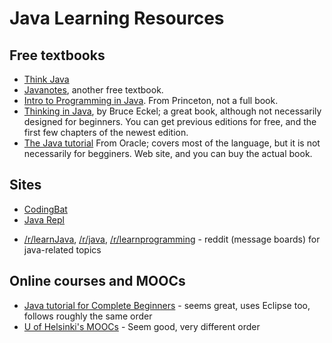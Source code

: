 Java Learning Resources
====

## Free textbooks
* [Think Java](http://greenteapress.com/thinkapjava/)
* [Javanotes](http://math.hws.edu/javanotes/), another free textbook.
* [Intro to Programming in Java](http://introcs.cs.princeton.edu/java/home/). From Princeton, not a full book.
* [Thinking in Java](http://www.mindviewinc.com/Books/TIJ4/), by Bruce Eckel; a great book, although not necessarily designed for beginners. You can get previous editions for free, and the first few chapters of the newest edition. 
* [The Java tutorial](http://docs.oracle.com/javase/tutorial/) From Oracle; covers most of the language, but it is not necessarily for begginers. Web site, and you can buy the actual book.

## Sites
* [CodingBat](http://codingbat.com)
* [Java Repl](http://www.javarepl.com/console.html)
+ [/r/learnJava](https://www.reddit.com/r/learnjava), [/r/java](https://www.reddit.com/r/java), [/r/learnprogramming](https://www.reddit.com/r/learnprogramming) - reddit (message boards) for java-related topics

## Online courses and MOOCs
+ [Java tutorial for Complete Beginners](https://www.udemy.com/java-tutorial/) - seems great, uses Eclipse too, follows roughly the same order
+ [U of Helsinki's MOOCs](http://mooc.fi/english.html) - Seem good, very different order 
